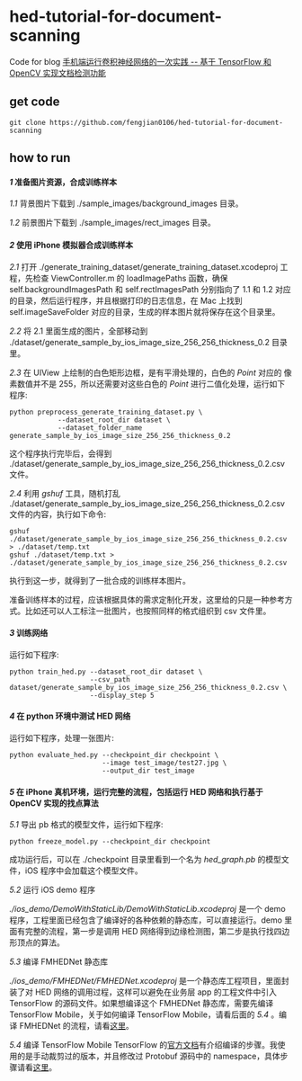 # hed-tutorial-for-document-scanning
Code for blog [手机端运行卷积神经网络的一次实践 -- 基于 TensorFlow 和 OpenCV 实现文档检测功能](http://fengjian0106.github.io/2017/05/08/Document-Scanning-With-TensorFlow-And-OpenCV/)

## get code
```
git clone https://github.com/fengjian0106/hed-tutorial-for-document-scanning
```

## how to run
#### _1_ 准备图片资源，合成训练样本
_1.1_ 背景图片下载到 ./sample\_images/background\_images 目录。  

_1.2_ 前景图片下载到 ./sample\_images/rect\_images 目录。  

#### _2_ 使用 iPhone 模拟器合成训练样本
_2.1_ 打开 ./generate\_training\_dataset/generate\_training\_dataset.xcodeproj 工程，先检查 ViewController.m 的 loadImagePaths 函数，确保 self.backgroundImagesPath 和 self.rectImagesPath 分别指向了 1.1 和 1.2 对应的目录，然后运行程序，并且根据打印的日志信息，在 Mac 上找到 self.imageSaveFolder 对应的目录，生成的样本图片就将保存在这个目录里。  

_2.2_ 将 2.1 里面生成的图片，全部移动到 ./dataset/generate\_sample\_by\_ios\_image\_size\_256\_256\_thickness\_0.2 目录里。  

_2.3_ 在 UIView 上绘制的白色矩形边框，是有平滑处理的，白色的 *Point* 对应的 像素数值并不是 255，所以还需要对这些白色的 *Point* 进行二值化处理，运行如下程序:

```
python preprocess_generate_training_dataset.py \
			--dataset_root_dir dataset \
			--dataset_folder_name generate_sample_by_ios_image_size_256_256_thickness_0.2
```                                        

这个程序执行完毕后，会得到 ./dataset/generate\_sample\_by\_ios\_image\_size\_256\_256\_thickness\_0.2.csv 文件。

_2.4_ 利用 *gshuf* 工具，随机打乱 ./dataset/generate\_sample\_by\_ios\_image\_size\_256\_256\_thickness\_0.2.csv 文件的内容，执行如下命令:

```
gshuf ./dataset/generate_sample_by_ios_image_size_256_256_thickness_0.2.csv > ./dataset/temp.txt
gshuf ./dataset/temp.txt > ./dataset/generate_sample_by_ios_image_size_256_256_thickness_0.2.csv
```

执行到这一步，就得到了一批合成的训练样本图片。  

准备训练样本的过程，应该根据具体的需求定制化开发，这里给的只是一种参考方式。比如还可以人工标注一批图片，也按照同样的格式组织到 csv 文件里。

#### _3_ 训练网络
运行如下程序:

```
python train_hed.py --dataset_root_dir dataset \
                    --csv_path dataset/generate_sample_by_ios_image_size_256_256_thickness_0.2.csv \
                    --display_step 5
```


#### _4_ 在 python 环境中测试 HED 网络
运行如下程序，处理一张图片:

```
python evaluate_hed.py --checkpoint_dir checkpoint \
                       --image test_image/test27.jpg \
                       --output_dir test_image
```

#### _5_ 在 iPhone 真机环境，运行完整的流程，包括运行 HED 网络和执行基于 OpenCV 实现的找点算法
_5.1_ 导出 pb 格式的模型文件，运行如下程序:

```
python freeze_model.py --checkpoint_dir checkpoint
```

成功运行后，可以在 ./checkpoint 目录里看到一个名为 *hed_graph.pb* 的模型文件，iOS 程序中会加载这个模型文件。

_5.2_ 运行 iOS demo 程序  

*./ios\_demo/DemoWithStaticLib/DemoWithStaticLib.xcodeproj* 是一个 demo 程序，工程里面已经包含了编译好的各种依赖的静态库，可以直接运行。demo 里面有完整的流程，第一步是调用 HED 网络得到边缘检测图，第二步是执行找四边形顶点的算法。

_5.3_ 编译 FMHEDNet 静态库

*./ios\_demo/FMHEDNet/FMHEDNet.xcodeproj* 是一个静态库工程项目，里面封装了对 HED 网络的调用过程，这样可以避免在业务层 app 的工程文件中引入 TensorFlow 的源码文件。如果想编译这个 FMHEDNet 静态库，需要先编译 TensorFlow Mobile，关于如何编译 TensorFlow Mobile，请看后面的 _5.4_ 。编译 FMHEDNet 的流程，请看[这里](https://github.com/fengjian0106/hed-tutorial-for-document-scanning/blob/master/ios_demo/FMHEDNet/FMHEDNet/FMHEDNet.mm)。

_5.4_ 编译 TensorFlow Mobile
TensorFlow 的[官方文档](https://github.com/tensorflow/tensorflow/tree/master/tensorflow/contrib/makefile)有介绍编译的步骤。我使用的是手动裁剪过的版本，并且修改过 Protobuf 源码中的 namespace，具体步骤请看[这里](https://github.com/fengjian0106/hed-tutorial-for-document-scanning/blob/master/how_to_build_tensorflow_and_change_namespace_of_protobuf.txt)。

